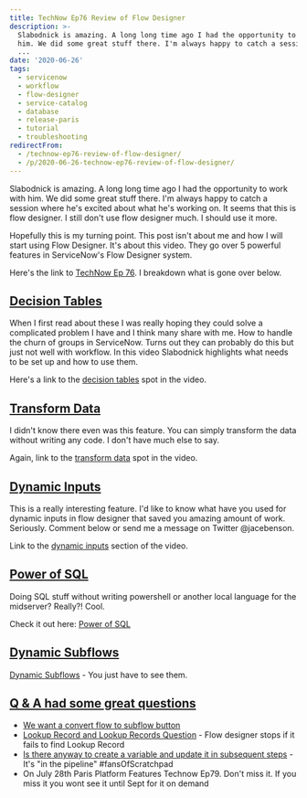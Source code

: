 ```yaml
---
title: TechNow Ep76 Review of Flow Designer
description: >-
  Slabodnick is amazing. A long long time ago I had the opportunity to work with
  him. We did some great stuff there. I'm always happy to catch a session where
  ...
date: '2020-06-26'
tags:
  - servicenow
  - workflow
  - flow-designer
  - service-catalog
  - database
  - release-paris
  - tutorial
  - troubleshooting
redirectFrom:
  - /technow-ep76-review-of-flow-designer/
  - /p/2020-06-26-technow-ep76-review-of-flow-designer/
---
```


<!--StartFragment-->

Slabodnick is amazing. A long long time ago I had the opportunity to work with him. We did some great stuff there. I'm always happy to catch a session where he's excited about what he's working on. It seems that this is flow designer. I still don't use flow designer much. I should use it more.

Hopefully this is my turning point. This post isn't about me and how I will start using Flow Designer. It's about this video. They go over 5 powerful features in ServiceNow's Flow Designer system.

Here's the link to [TechNow Ep 76](https://www.youtube.com/watch?v=4rewkjVa8PU). I breakdown what is gone over below.

## [Decision Tables](https://jace.pro/post/2020-06-26-technow-ep76-review-of-flow-designer/#decision-tables)

When I first read about these I was really hoping they could solve a complicated problem I have and I think many share with me. How to handle the churn of groups in ServiceNow. Turns out they can probably do this but just not well with workflow. In this video Slabodnick highlights what needs to be set up and how to use them.

Here's a link to the [decision tables](https://youtu.be/4rewkjVa8PU?t=1178) spot in the video.

## [Transform Data](https://jace.pro/post/2020-06-26-technow-ep76-review-of-flow-designer/#transform-data)

I didn't know there even was this feature. You can simply transform the data without writing any code. I don't have much else to say.

Again, link to the [transform data](https://youtu.be/4rewkjVa8PU?t=1555) spot in the video.

## [Dynamic Inputs](https://jace.pro/post/2020-06-26-technow-ep76-review-of-flow-designer/#dynamic-inputs)

This is a really interesting feature. I'd like to know what have you used for dynamic inputs in flow designer that saved you amazing amount of work. Seriously. Comment below or send me a message on Twitter @jacebenson.

Link to the [dynamic inputs](https://youtu.be/4rewkjVa8PU?t=1953) section of the video.

## [Power of SQL](https://jace.pro/post/2020-06-26-technow-ep76-review-of-flow-designer/#power-of-sql)

Doing SQL stuff without writing powershell or another local language for the midserver? Really?! Cool.

Check it out here: [Power of SQL](https://youtu.be/4rewkjVa8PU?t=2316)

## [Dynamic Subflows](https://jace.pro/post/2020-06-26-technow-ep76-review-of-flow-designer/#dynamic-subflows)

[Dynamic Subflows](https://youtu.be/4rewkjVa8PU?t=2572) - You just have to see them.

## [Q & A had some great questions](https://jace.pro/post/2020-06-26-technow-ep76-review-of-flow-designer/#q-a-had-some-great-questions)

* [We want a convert flow to subflow button](https://youtu.be/4rewkjVa8PU?t=3093)
* [Lookup Record and Lookup Records Question](https://youtu.be/4rewkjVa8PU?t=3162) - Flow designer stops if it fails to find Lookup Record
* [Is there anyway to create a variable and update it in subsequent steps](https://youtu.be/4rewkjVa8PU?t=3264) - It's "in the pipeline" #fansOfScratchpad
* On July 28th Paris Platform Features Technow Ep79. Don't miss it. If you miss it you wont see it until Sept for it on demand

<!--EndFragment-->